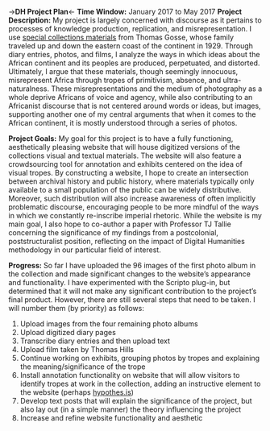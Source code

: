 ->**DH Project Plan**<-
**Time Window:** January 2017 to May 2017
**Project Description:**
My project is largely concerned with discourse as it pertains to processes of knowledge production, replication, and misrepresentation. I use [special collections materials](http://archivesspace.wlu.edu/repositories/5/resources/846) from Thomas Gosse, whose family traveled up and down the eastern coast of the continent in 1929. Through diary entries, photos, and films, I analyze the ways in which ideas about the African continent and its peoples are produced, perpetuated, and distorted. Ultimately, I argue that these materials, though seemingly innocuous, misrepresent Africa through tropes of primitivism, absence, and ultra-naturalness. These misrepresentations and the medium of photography as a whole deprive Africans of voice and agency, while also contributing to an Africanist discourse that is not centered around words or ideas, but images, supporting another one of my central arguments that when it comes to the African continent, it is mostly understood through a series of photos.

**Project Goals:**
My goal for this project is to have a fully functioning, aesthetically pleasing website that will house digitized versions of the collections visual and textual materials. The website will also feature a crowdsourcing tool for annotation and exhibits centered on the idea of visual tropes. By constructing a website, I hope to create an intersection between archival history and public history, where materials typically only available to a small population of the public can be widely distributive. Moreover, such distribution will also increase awareness of often implicitly problematic discourse, encouraging people to be more mindful of the ways in which we constantly re-inscribe imperial rhetoric. While the website is my main goal, I also hope to co-author a paper with Professor TJ Tallie concerning the significance of my findings from a postcolonial, poststructuralist position, reflecting on the impact of Digital Humanities methodology in our particular field of interest.

**Progress:**
So far I have uploaded the 96 images of the first photo album in the collection and made significant changes to the website’s appearance and functionality. I have experimented with the Scripto plug-in, but determined that it will not make any significant contribution to the project’s final product. However, there are still several steps that need to be taken. I will number them (by priority) as follows:
1.	Upload images from the four remaining photo albums
2.	Upload digitized diary pages
3.	Transcribe diary entries and then upload text
4.	Upload film taken by Thomas Hills
5.	Continue working on exhibits, grouping photos by tropes and explaining the meaning/significance of the trope
6.	Install annotation functionality on website that will allow visitors to identify tropes at work in the collection, adding an instructive element to the website (perhaps [hypothes.is](https://hypothes.is))
7.	Develop text posts that will explain the significance of the project, but also lay out (in a simple manner) the theory influencing the project
8.	Increase and refine website functionality and aesthetic
